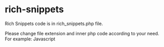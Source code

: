 # rich-snippets

Rich Snippets code is in rich_snippets.php file.

Please change file extension and inner php code according to your need. For example: Javascript
